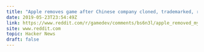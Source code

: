 ```yaml
---
title: "Apple removes game after Chinese company cloned, trademarked, requested takedown"
date: 2019-05-23T23:54:49Z
link: https://www.reddit.com/r/gamedev/comments/bs6n3l/apple_removed_my_game_from_the_app_store_because/?utm_medium=RSS&utm_source=hune
site: www.reddit.com
topic: Hacker News
draft: false
---
```

